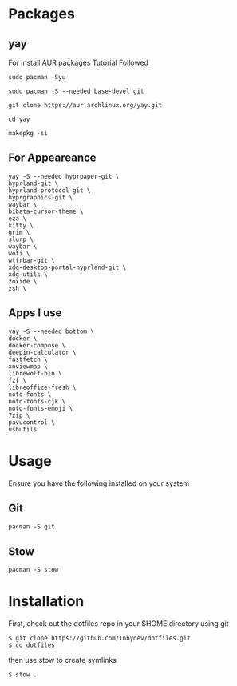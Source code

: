 # Packages

## yay

For install AUR packages [Tutorial Followed](https://itsfoss.com/install-yay-arch-linux/)


```
sudo pacman -Syu
```

```
sudo pacman -S --needed base-devel git
```

```
git clone https://aur.archlinux.org/yay.git
```

```
cd yay
```

```
makepkg -si
```

## For Appeareance

```
yay -S --needed hyprpaper-git \
hyprland-git \
hyprland-protocol-git \
hyprgraphics-git \
waybar \
bibata-cursor-theme \
eza \
kitty \
grim \
slurp \
waybar \
wofi \
wttrbar-git \
xdg-desktop-portal-hyprland-git \
xdg-utils \
zoxide \
zsh \
```

## Apps I use

```
yay -S --needed bottom \
docker \
docker-compose \
deepin-calculator \
fastfetch \
xnviewmap \
librewolf-bin \
fzf \
libreoffice-fresh \
noto-fonts \
noto-fonts-cjk \
noto-fonts-emoji \
7zip \
pavucontrol \
usbutils
```

# Usage

Ensure you have the following installed on your system

## Git

```
pacman -S git
```

## Stow

```
pacman -S stow
```

# Installation

First, check out the dotfiles repo in your $HOME directory using git

```
$ git clone https://github.com/Inbydev/dotfiles.git
$ cd dotfiles
```

then use stow to create symlinks

```
$ stow .
```
